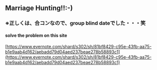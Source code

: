 ## Marriage Hunting!!:-)
### ※正しくは、合コンなので、group blind dateでした・・・笑

#### solve the problem on this site
[https://www.evernote.com/shard/s302/sh/81bf8429-c95e-43fb-aa75-b1e9aab4d162/aebadd79d04aed237beae278b58893c1](https://www.evernote.com/shard/s302/sh/81bf8429-c95e-43fb-aa75-b1e9aab4d162/aebadd79d04aed237beae278b58893c1)
